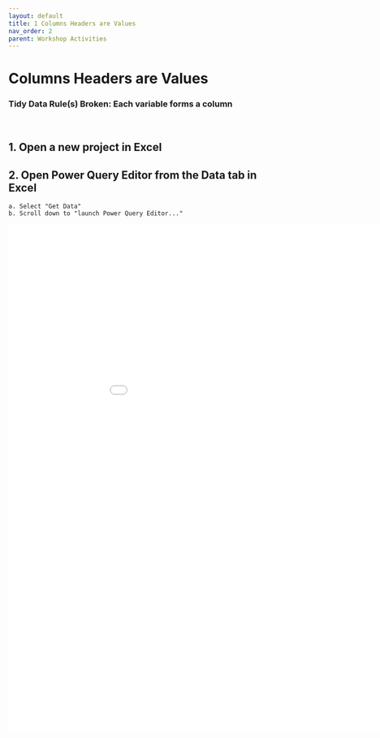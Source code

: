 ```yaml
---
layout: default
title: 1 Columns Headers are Values
nav_order: 2
parent: Workshop Activities
---
```


# Columns Headers are Values

### Tidy Data Rule(s) Broken: Each variable forms a column

<br>

## 1. Open a new project in Excel
## 2. Open Power Query Editor from the Data tab in Excel
    a. Select "Get Data"
    b. Scroll down to "launch Power Query Editor..."

<iframe src="images\navigation\open.mp4" width="1000" height="1000"  frameborder="0">

